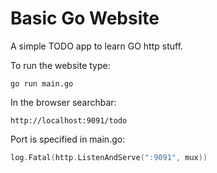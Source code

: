 # Basic Go Website

A simple TODO app to learn GO http stuff.

To run the website type:
```
go run main.go
```

In the browser searchbar:
```
http://localhost:9091/todo
```

Port is specified in main.go:
```go
log.Fatal(http.ListenAndServe(":9091", mux))
```